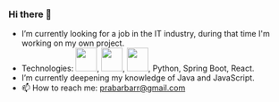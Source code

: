 ### Hi there 👋

    
- I’m currently looking for a job in the IT industry, during that time I'm working on my own project.
- Technologies: <img height="42" src="https://upload.wikimedia.org/wikipedia/en/3/30/Java_programming_language_logo.svg" width="38"/>, <img height="42" src="https://www.javascripttutorial.net/wp-content/uploads/2021/04/JavaScript-Tutorial.svg" width="38"/>, <img height="42" src="https://icon-library.com/icon/postgresql-icon-12.html" width="38"/>, Python, Spring Boot, React.
- I’m currently deepening my knowledge of Java and JavaScript.
- 📫 How to reach me: prabarbarr@gmail.com


